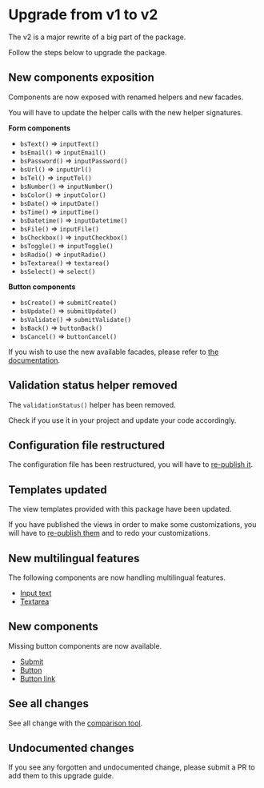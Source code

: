 # Upgrade from v1 to v2

The v2 is a major rewrite of a big part of the package.

Follow the steps below to upgrade the package.

## New components exposition

Components are now exposed with renamed helpers and new facades.

You will have to update the helper calls with the new helper signatures.

**Form components**

* `bsText()` => `inputText()`
* `bsEmail()` => `inputEmail()`
* `bsPassword()` => `inputPassword()`
* `bsUrl()` => `inputUrl()`
* `bsTel()` => `inputTel()`
* `bsNumber()` => `inputNumber()`
* `bsColor()` => `inputColor()`
* `bsDate()` => `inputDate()`
* `bsTime()` => `inputTime()`
* `bsDatetime()` => `inputDatetime()`
* `bsFile()` => `inputFile()`
* `bsCheckbox()` => `inputCheckbox()`
* `bsToggle()` => `inputToggle()`
* `bsRadio()` => `inputRadio()`
* `bsTextarea()` => `textarea()`
* `bsSelect()` => `select()`

**Button components**

* `bsCreate()` => `submitCreate()`
* `bsUpdate()` => `submitUpdate()`
* `bsValidate()` => `submitValidate()`
* `bsBack()` => `buttonBack()`
* `bsCancel()` => `buttonCancel()`

If you wish to use the new available facades, please refer to [the documentation](../../docs/api/components.md).

## Validation status helper removed
   
The `validationStatus()` helper has been removed.

Check if you use it in your project and update your code accordingly.

## Configuration file restructured

The configuration file has been restructured, you will have to [re-publish it](../../README.md#configuration).

## Templates updated

The view templates provided with this package have been updated.

If you have published the views in order to make some customizations, you will have to [re-publish them](../../README.md#templates) and to redo your customizations.

## New multilingual features

The following components are now handling multilingual features.

* [Input text](../../docs/api/components.md#input-text)
* [Textarea](../../docs/api/components.md#textarea)

## New components

Missing button components are now available.

* [Submit](../../docs/api/components.md#submit)
* [Button](../../docs/api/components.md#button)
* [Button link](../../docs/api/components.md#button-link)

## See all changes

See all change with the [comparison tool](https://github.com/Okipa/laravel-bootstrap-components/compare/1.0.10...2.0.0).

## Undocumented changes

If you see any forgotten and undocumented change, please submit a PR to add them to this upgrade guide.

